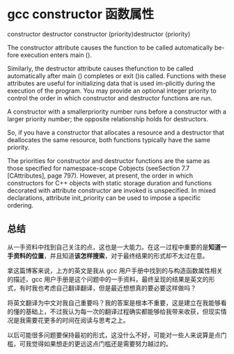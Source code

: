 # gcc constructor 函数属性
constructor destructor constructor (priority)destructor (priority)

The constructor attribute causes the function to be called automatically be-fore execution enters main ().

Similarly, the destructor attribute causes thefunction to be called automatically after main () completes or exit ()is called. Functions with these attributes are useful for initializing data that is used im-plicitly during the execution of the program. You may provide an optional integer priority to control the order in which constructor and destructor functions are run.

A constructor with a smallerpriority number runs before a constructor with a larger priority number; the opposite relationship holds for destructors.

So, if you have a constructor that allocates a resource and a destructor that deallocates the same resource, both functions typically have the same priority.

The priorities for constructor and destructor functions are the same as those specified for namespace-scope Cobjects (seeSection 7.7 [CAttributes], page 797). However, at present, the order in which constructors for C++ objects with static storage duration and functions decorated with attribute constructor are invoked is unspecified. In mixed declarations, attribute init_priority can be used to impose a specific ordering.

## 总结
从一手资料中找到自己关注的点，这也是一大能力。在这一过程中重要的是**知道一手资料的位置**，并且知道**该怎样搜索**，对于最终结果的形式却不太过在意。

拿这篇博客来说，上方的英文是我从 gcc 用户手册中找到的与构造函数属性相关的描述，gcc 用户手册是这个问题中的一手资料，最终呈现的结果是英文的形式，有时我也考虑自己翻译翻译，但是最近想想真的要必要这样做吗？

将英文翻译为中文对我自己重要吗？我的答案是根本不重要，这是建立在我能够看的懂的基础上，不过我认为每一次的翻译过程确实都能够给我带来收获，但现实情况是我需要花更多的时间在阅读与思考之上。

以后可能很多问题要保持最初的形式，这没什么不好，可能对一些人来说算是点门槛，可我觉得如果想走的更远这点门槛还是需要努力越过的。

